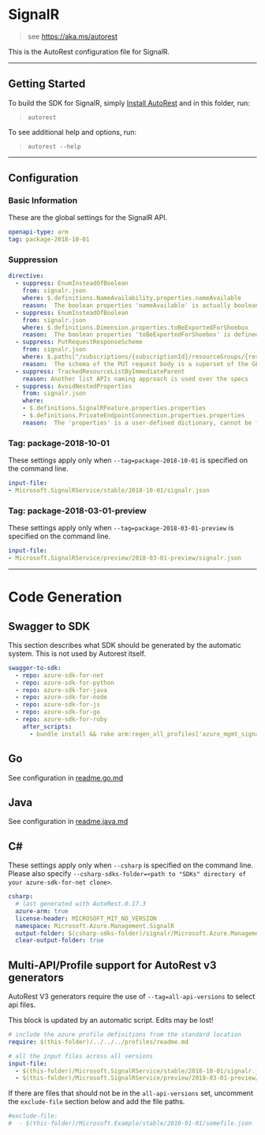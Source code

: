 # SignalR

> see https://aka.ms/autorest

This is the AutoRest configuration file for SignalR.



---
## Getting Started
To build the SDK for SignalR, simply [Install AutoRest](https://aka.ms/autorest/install) and in this folder, run:

> `autorest`

To see additional help and options, run:

> `autorest --help`
---

## Configuration



### Basic Information
These are the global settings for the SignalR API.

``` yaml
openapi-type: arm
tag: package-2018-10-01
```

### Suppression

``` yaml
directive:
  - suppress: EnumInsteadOfBoolean
    from: signalr.json
    where: $.definitions.NameAvailability.properties.nameAvailable
    reason:  The boolean properties 'nameAvailable' is actually boolean value defined by Azure API spec
  - suppress: EnumInsteadOfBoolean
    from: signalr.json
    where: $.definitions.Dimension.properties.toBeExportedForShoebox
    reason:  The boolean properties 'toBeExportedForShoebox' is defined by Geneva metrics
  - suppress: PutRequestResponseScheme
    from: signalr.json
    where: $.paths["/subscriptions/{subscriptionId}/resourceGroups/{resourceGroupName}/providers/Microsoft.SignalRService/signalR/{resourceName}"].put
    reason:  The schema of the PUT request body is a superset of the GET response body, we have a PATCH operation to make the resource updatable
  - suppress: TrackedResourceListByImmediateParent
    reason: Another list APIs naming approach is used over the specs
  - suppress: AvoidNestedProperties
    from: signalr.json
    where:
    - $.definitions.SignalRFeature.properties.properties
    - $.definitions.PrivateEndpointConnection.properties.properties
    reason:  The 'properties' is a user-defined dictionary, cannot be flattened.
```

### Tag: package-2018-10-01

These settings apply only when `--tag=package-2018-10-01` is specified on the command line.

``` yaml $(tag) == 'package-2018-10-01'
input-file:
- Microsoft.SignalRService/stable/2018-10-01/signalr.json
```

### Tag: package-2018-03-01-preview

These settings apply only when `--tag=package-2018-03-01-preview` is specified on the command line.

``` yaml $(tag) == 'package-2018-03-01-preview'
input-file:
- Microsoft.SignalRService/preview/2018-03-01-preview/signalr.json
```

---
# Code Generation


## Swagger to SDK

This section describes what SDK should be generated by the automatic system.
This is not used by Autorest itself.

``` yaml $(swagger-to-sdk)
swagger-to-sdk:
  - repo: azure-sdk-for-net
  - repo: azure-sdk-for-python
  - repo: azure-sdk-for-java
  - repo: azure-sdk-for-node
  - repo: azure-sdk-for-js
  - repo: azure-sdk-for-go
  - repo: azure-sdk-for-ruby
    after_scripts:
      - bundle install && rake arm:regen_all_profiles['azure_mgmt_signalr']
```


## Go

See configuration in [readme.go.md](./readme.go.md)

## Java

See configuration in [readme.java.md](./readme.java.md)

## C#

These settings apply only when `--csharp` is specified on the command line.
Please also specify `--csharp-sdks-folder=<path to "SDKs" directory of your azure-sdk-for-net clone>`.

``` yaml $(csharp)
csharp:
  # last generated with AutoRest.0.17.3
  azure-arm: true
  license-header: MICROSOFT_MIT_NO_VERSION
  namespace: Microsoft.Azure.Management.SignalR
  output-folder: $(csharp-sdks-folder)/signalr/Microsoft.Azure.Management.SignalR/src/Generated
  clear-output-folder: true
```

## Multi-API/Profile support for AutoRest v3 generators 

AutoRest V3 generators require the use of `--tag=all-api-versions` to select api files.

This block is updated by an automatic script. Edits may be lost!

``` yaml $(tag) == 'all-api-versions' /* autogenerated */
# include the azure profile definitions from the standard location
require: $(this-folder)/../../../profiles/readme.md

# all the input files across all versions
input-file:
  - $(this-folder)/Microsoft.SignalRService/stable/2018-10-01/signalr.json
  - $(this-folder)/Microsoft.SignalRService/preview/2018-03-01-preview/signalr.json

```

If there are files that should not be in the `all-api-versions` set, 
uncomment the  `exclude-file` section below and add the file paths.

``` yaml $(tag) == 'all-api-versions'
#exclude-file: 
#  - $(this-folder)/Microsoft.Example/stable/2010-01-01/somefile.json
```

